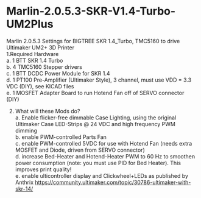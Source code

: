 # Marlin-2.0.5.3-SKR-V1.4-Turbo-UM2Plus
Marlin 2.0.5.3 Settings for BIGTREE SKR 1.4_Turbo, TMC5160 to drive Ultimaker UM2+ 3D Printer					
1.Required Hardware					
  a.  1	 BTT SKR 1.4 Turbo				
  b.  4	TMC5160 Stepper drivers				
  c.  1	BTT DCDC Power Module for SKR 1.4				
  d.  1	 PT100 Pre-Amplifier (Ultimaker Style), 3 channel, must use VDD = 3.3 VDC (DIY), see KICAD files			
  e.  1	MOSFET Adapter Board to run Hotend Fan off of SERVO connector (DIY)				

2. What will these Mods do?					
	a.  Enable flicker-free dimmable Case Lighting, using the original Ultimaker Case LED-Strips @ 24 VDC and high frequency PWM dimming		
	b.  enable PWM-controlled Parts Fan				
	c.  enable PWM-controlled 5VDC for use with Hotend Fan	(needs extra MOSFET and Diode, driven from SERVO connector)			
	d.  increase Bed-Heater and Hotend-Heater PWM to 60 Hz to smoothen power consumption (note: you must use PID for Bed Heater). 
      This improves print quality!				
	e.  enable ulticontroller display and Clickwheel+LEDs as published by Anthrix https://community.ultimaker.com/topic/30786-ultimaker-with-skr-14/
